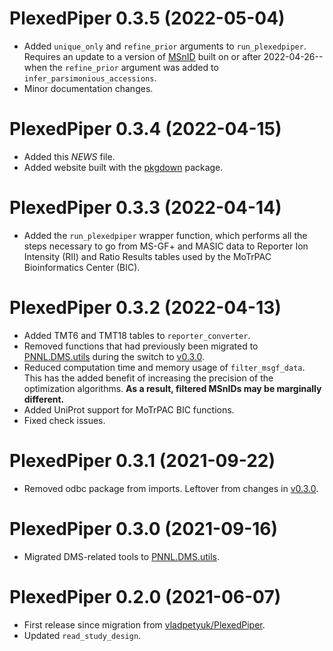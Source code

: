 # PlexedPiper 0.3.5 (2022-05-04)

* Added `unique_only` and `refine_prior` arguments to `run_plexedpiper`. 
  Requires an update to a version of [MSnID](https://github.com/PNNL-Comp-Mass-Spec/MSnID) built on or after 2022-04-26--when the `refine_prior` argument was added to `infer_parsimonious_accessions`.
* Minor documentation changes.


# PlexedPiper 0.3.4 (2022-04-15)

* Added this *NEWS* file.
* Added website built with the [pkgdown](https://pkgdown.r-lib.org/) package.


# PlexedPiper 0.3.3 (2022-04-14)

* Added the `run_plexedpiper` wrapper function, which performs all the steps necessary to go from MS-GF+ and MASIC data to Reporter Ion Intensity (RII) and Ratio Results tables used by the MoTrPAC Bioinformatics Center (BIC).


# PlexedPiper 0.3.2 (2022-04-13)

* Added TMT6 and TMT18 tables to `reporter_converter`.
* Removed functions that had previously been migrated to [PNNL.DMS.utils](https://github.com/PNNL-Comp-Mass-Spec/PNNL.DMS.utils) during the switch to [v0.3.0](https://github.com/PNNL-Comp-Mass-Spec/PlexedPiper/releases/tag/0.3.0).
* Reduced computation time and memory usage of `filter_msgf_data`. This has the added benefit of increasing the precision of the optimization algorithms. **As a result, filtered MSnIDs may be marginally different.**
* Added UniProt support for MoTrPAC BIC functions.
* Fixed check issues.


# PlexedPiper 0.3.1 (2021-09-22)

* Removed odbc package from imports. Leftover from changes in [v0.3.0](https://github.com/PNNL-Comp-Mass-Spec/PlexedPiper/releases/tag/0.3.0).


# PlexedPiper 0.3.0 (2021-09-16)

* Migrated DMS-related tools to [PNNL.DMS.utils](https://github.com/PNNL-Comp-Mass-Spec/PNNL.DMS.utils).


# PlexedPiper 0.2.0 (2021-06-07)

* First release since migration from [vladpetyuk/PlexedPiper](https://github.com/vladpetyuk/PlexedPiper).
* Updated `read_study_design`.

